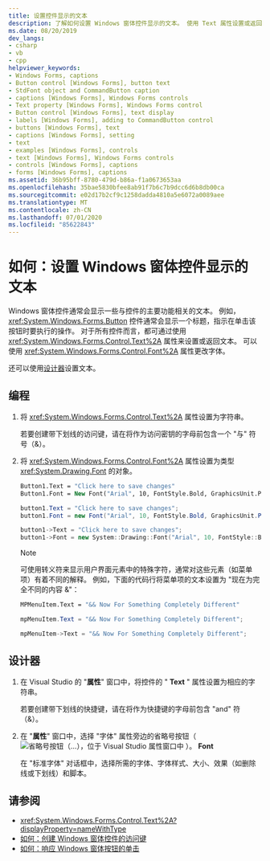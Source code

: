 ```yaml
---
title: 设置控件显示的文本
description: 了解如何设置 Windows 窗体控件显示的文本。 使用 Text 属性设置或返回文本，或使用 Font 属性更改字体。
ms.date: 08/20/2019
dev_langs:
- csharp
- vb
- cpp
helpviewer_keywords:
- Windows Forms, captions
- Button control [Windows Forms], button text
- StdFont object and CommandButton caption
- captions [Windows Forms], Windows Forms controls
- Text property [Windows Forms], Windows Forms control
- Button control [Windows Forms], text display
- labels [Windows Forms], adding to CommandButton control
- buttons [Windows Forms], text
- captions [Windows Forms], setting
- text
- examples [Windows Forms], controls
- text [Windows Forms], Windows Forms controls
- controls [Windows Forms], captions
- forms [Windows Forms], captions
ms.assetid: 36b95bff-8780-479d-b86a-f1a0673653aa
ms.openlocfilehash: 35bae5830bfee8ab91f7b6c7b9dcc6d6b8db00ca
ms.sourcegitcommit: e02d17b2cf9c1258dadda4810a5e6072a0089aee
ms.translationtype: MT
ms.contentlocale: zh-CN
ms.lasthandoff: 07/01/2020
ms.locfileid: "85622843"
---
```

# <a name="how-to-set-the-text-displayed-by-a-windows-forms-control"></a>如何：设置 Windows 窗体控件显示的文本

Windows 窗体控件通常会显示一些与控件的主要功能相关的文本。 例如， <xref:System.Windows.Forms.Button> 控件通常会显示一个标题，指示在单击该按钮时要执行的操作。 对于所有控件而言，都可通过使用 <xref:System.Windows.Forms.Control.Text%2A> 属性来设置或返回文本。 可以使用 <xref:System.Windows.Forms.Control.Font%2A> 属性更改字体。

还可以使用[设计器](#designer)设置文本。

## <a name="programmatic"></a>编程

1. 将 <xref:System.Windows.Forms.Control.Text%2A> 属性设置为字符串。

   若要创建带下划线的访问键，请在将作为访问密钥的字母前包含一个 "与" 符号（&）。

2. 将 <xref:System.Windows.Forms.Control.Font%2A> 属性设置为类型 <xref:System.Drawing.Font> 的对象。

    ```vb
    Button1.Text = "Click here to save changes"
    Button1.Font = New Font("Arial", 10, FontStyle.Bold, GraphicsUnit.Point)
    ```

    ```csharp
    button1.Text = "Click here to save changes";
    button1.Font = new Font("Arial", 10, FontStyle.Bold, GraphicsUnit.Point);
    ```

    ```cpp
    button1->Text = "Click here to save changes";
    button1->Font = new System::Drawing::Font("Arial", 10, FontStyle::Bold, GraphicsUnit::Point);
    ```

    > [!NOTE]
    > 可使用转义符来显示用户界面元素中的特殊字符，通常对这些元素（如菜单项）有着不同的解释。 例如，下面的代码行将菜单项的文本设置为 "现在为完全不同的内容 &"：

    ```vb
    MPMenuItem.Text = "&& Now For Something Completely Different"
    ```

    ```csharp
    mpMenuItem.Text = "&& Now For Something Completely Different";
    ```

    ```cpp
    mpMenuItem->Text = "&& Now For Something Completely Different";
    ```

## <a name="designer"></a>设计器

1. 在 Visual Studio 的 "**属性**" 窗口中，将控件的 " **Text** " 属性设置为相应的字符串。

   若要创建带下划线的快捷键，请在将作为快捷键的字母前包含 "and" 符（&）。

2. 在 "**属性**" 窗口中，选择 "字体" 属性旁边的省略号按钮（ ![ 省略号按钮（...），位于 Visual Studio 属性窗口中 ](./media/visual-studio-ellipsis-button.png) ）。 **Font**

   在 "标准字体" 对话框中，选择所需的字体、字体样式、大小、效果（如删除线或下划线）和脚本。

## <a name="see-also"></a>请参阅

- <xref:System.Windows.Forms.Control.Text%2A?displayProperty=nameWithType>
- [如何：创建 Windows 窗体控件的访问键](how-to-create-access-keys-for-windows-forms-controls.md)
- [如何：响应 Windows 窗体按钮的单击](how-to-respond-to-windows-forms-button-clicks.md)
